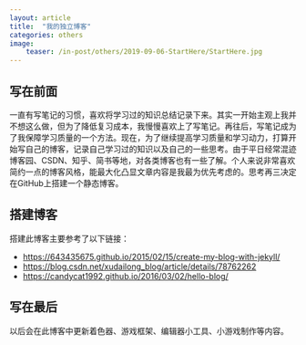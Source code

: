 ```yaml
---
layout: article
title:  "我的独立博客"
categories: others
image:
    teaser: /in-post/others/2019-09-06-StartHere/StartHere.jpg
---
```


## 写在前面

一直有写笔记的习惯，喜欢将学习过的知识总结记录下来。其实一开始主观上我并不想这么做，但为了降低复习成本，我慢慢喜欢上了写笔记。再往后，写笔记成为了我保障学习质量的一个方法。现在，为了继续提高学习质量和学习动力，打算开始写自己的博客，记录自己学习过的知识以及自己的一些思考。由于平日经常混迹博客园、CSDN、知乎、简书等地，对各类博客也有一些了解。个人来说非常喜欢简约一点的博客风格，能最大化凸显文章内容是我最为优先考虑的。思考再三决定在GitHub上搭建一个静态博客。

## 搭建博客

搭建此博客主要参考了以下链接：
* https://643435675.github.io/2015/02/15/create-my-blog-with-jekyll/
* https://blog.csdn.net/xudailong_blog/article/details/78762262
* https://candycat1992.github.io/2016/03/02/hello-blog/

## 写在最后

以后会在此博客中更新着色器、游戏框架、编辑器小工具、小游戏制作等内容。